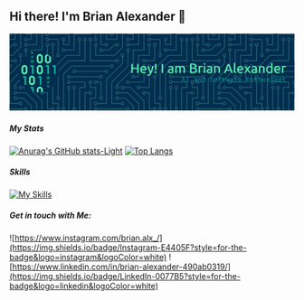 ## Hi there! I'm Brian Alexander 👋

![Brian Alexander](img/github-header-banner.png)

##### My Stats
[![Anurag's GitHub stats-Light](https://github-readme-stats.vercel.app/api?username=brianalexanderr&show_icons=true&theme=tokyonight)](https://github.com/anuraghazra/github-readme-stats#gh-light-mode-only) 
[![Top Langs](https://github-readme-stats.vercel.app/api/top-langs/?username=brianalexanderr&layout=donut&theme=tokyonight)](https://github.com/anuraghazra/github-readme-stats)

##### Skills
[![My Skills](https://skillicons.dev/icons?i=js,html,css,c,django,java,postgresql,react,py,mysql,nodejs,pytorch,tensorflow,postman,supabase,opencv)](https://skillicons.dev)

##### Get in touch with Me:
![https://www.instagram.com/brian.alx_/](https://img.shields.io/badge/Instagram-E4405F?style=for-the-badge&logo=instagram&logoColor=white)
![https://www.linkedin.com/in/brian-alexander-490ab0319/](https://img.shields.io/badge/LinkedIn-0077B5?style=for-the-badge&logo=linkedin&logoColor=white)


